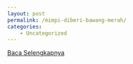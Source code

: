 ```yaml
---
layout: post
permalink: /mimpi-diberi-bawang-merah/
categories:
    - Uncategorized
---
```


[Baca Selengkapnya](/05)